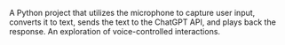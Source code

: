 A Python project that utilizes the microphone to capture user input, converts it to text, sends the text to the ChatGPT API, and plays back the response. An exploration of voice-controlled interactions.

